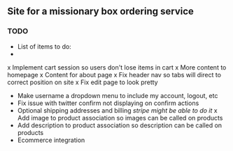 ## Site for a missionary box ordering service

### TODO

- List of items to do:
-
x Implement cart session so users don't lose items in cart
x More content to homepage
x Content for about page
x Fix header nav so tabs will direct to correct position on site
x Fix edit page to look pretty
- Make username a dropdown menu to include my account, logout, etc
- Fix issue with twitter confirm not displaying on confirm actions
- Optional shipping addresses and billing *stripe might be able to do it*
x Add image to product association so images can be called on products
- Add description to product association so description can be called on products
- Ecommerce integration